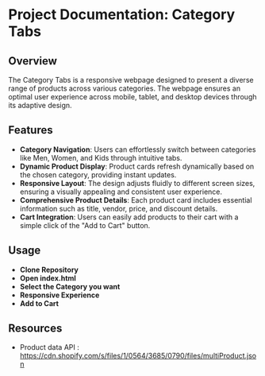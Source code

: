 # Project Documentation: Category Tabs  


## Overview 

The Category Tabs is a responsive webpage designed to present a diverse range of products across various categories. The webpage ensures an optimal user experience across mobile, tablet, and desktop devices through its adaptive design.

## Features

* __Category Navigation__: Users can effortlessly switch between categories like Men, Women, and Kids through intuitive tabs.
* __Dynamic Product Display__: Product cards refresh dynamically based on the chosen category, providing instant updates.
* __Responsive Layout__: The design adjusts fluidly to different screen sizes, ensuring a visually appealing and consistent user experience.
* __Comprehensive Product Details__: Each product card includes essential information such as title, vendor, price, and discount details. 
* __Cart Integration__: Users can easily add products to their cart with a simple click of the "Add to Cart" button.



## Usage

* __Clone Repository__
* __Open index.html__
* __Select the Category you want__
* __Responsive Experience__
* __Add to Cart__



## Resources 

* Product data API : https://cdn.shopify.com/s/files/1/0564/3685/0790/files/multiProduct.json
